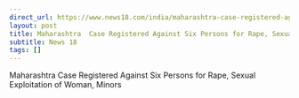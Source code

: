 ```yaml
---
direct_url: https://www.news18.com/india/maharashtra-case-registered-against-six-persons-for-rape-sexual-exploitation-of-woman-minors-8719377.html
layout: post
title: Maharashtra  Case Registered Against Six Persons for Rape, Sexual Exploitation of Woman, Minors
subtitle: News 18
tags: []
---
```


Maharashtra  Case Registered Against Six Persons for Rape, Sexual Exploitation of Woman, Minors
